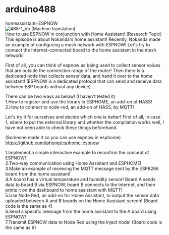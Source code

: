 # arduino488
homeassistant+ESPNOW<BR>
![488-1_bb](https://user-images.githubusercontent.com/106683637/171434047-9e906fe8-15ac-4aa6-9811-78eab4331291.jpg)
(Machine translation)<BR>
How to use ESPNOW in conjunction with Home Assistant! (Research Topic)
This episode is about Nokanda's home assistant!
Recently, Nokanda made an example of configuring a mesh network with ESPNOW!
Let's try to connect the Internet-connected board to the home assistant in the mesh network!

First of all, you can think of espnow as being used to collect sensor values ​​that are outside the connection range of the router!
Then there is a dedicated node that collects sensor data, and hand it over to the home assistant!
(ESPNOW is a dedicated protocol that can send and receive data between ESP boards without any device)

There can be two ways as below! (I haven't tested it)<BR>
1.How to register and use the library in ESPHOME, an add-on of HASS!<BR>
2.How to connect to node-red, an add-on of HASS, by MQTT!<BR>

Let's try it for ourselves and decide which one is better!
First of all, in case 1, where to put the external library and whether the compilation works well, I have not been able to check these things beforehand.

(Someone made it so you can use espnow in esphome)
  https://github.com/iphong/esphome-espnow
  
1.Implement a simple interactive example to reconfirm the concept of ESPNOW!<BR>
2.Two-way communication using Home Assistant and ESPHOME!<BR>
3.Make an example of receiving the MQTT message sent by the ESP8266 board from the home assistant!<BR>
4.A board has a virtual temperature and humidity sensor! Board A sends data to board B via ESPNOW, board B connects to the Internet, and then prints it on the dashboard to home assistant with MQTT!<BR>
5.Use Node Red, an add-on for Home Assistant, to output the sensor data uploaded between A and B boards on the Home Assistant screen! (Board code is the same as 4)<BR>
6.Send a specific message from the home assistant to the A board using ESPNOW!<BR>
7.Transmit ESPNOW data to Node Red using the inject node! (Board code is the same as 6)<BR>
  
 
